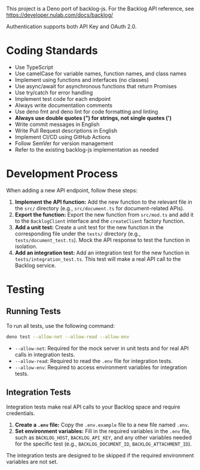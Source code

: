 This project is a Deno port of backlog-js.
For the Backlog API reference, see https://developer.nulab.com/docs/backlog/

Authentication supports both API Key and OAuth 2.0.

# Coding Standards

- Use TypeScript
- Use camelCase for variable names, function names, and class names
- Implement using functions and interfaces (no classes)
- Use async/await for asynchronous functions that return Promises
- Use try/catch for error handling
- Implement test code for each endpoint
- Always write documentation comments
- Use deno fmt and deno lint for code formatting and linting
- **Always use double quotes (") for strings, not single quotes (')**
- Write commit messages in English
- Write Pull Request descriptions in English
- Implement CI/CD using GitHub Actions
- Follow SemVer for version management
- Refer to the existing backlog-js implementation as needed

# Development Process

When adding a new API endpoint, follow these steps:

1.  **Implement the API function:** Add the new function to the relevant file in the `src/` directory (e.g., `src/document.ts` for document-related APIs).
2.  **Export the function:** Export the new function from `src/mod.ts` and add it to the `BacklogClient` interface and the `createClient` factory function.
3.  **Add a unit test:** Create a unit test for the new function in the corresponding file under the `tests/` directory (e.g., `tests/document_test.ts`). Mock the API response to test the function in isolation.
4.  **Add an integration test:** Add an integration test for the new function in `tests/integration_test.ts`. This test will make a real API call to the Backlog service.

# Testing

## Running Tests

To run all tests, use the following command:

```bash
deno test --allow-net --allow-read --allow-env
```

- `--allow-net`: Required for the mock server in unit tests and for real API calls in integration tests.
- `--allow-read`: Required to read the `.env` file for integration tests.
- `--allow-env`: Required to access environment variables for integration tests.

## Integration Tests

Integration tests make real API calls to your Backlog space and require credentials.

1.  **Create a `.env` file:** Copy the `.env.example` file to a new file named `.env`.
2.  **Set environment variables:** Fill in the required variables in the `.env` file, such as `BACKLOG_HOST`, `BACKLOG_API_KEY`, and any other variables needed for the specific test (e.g., `BACKLOG_DOCUMENT_ID`, `BACKLOG_ATTACHMENT_ID`).

The integration tests are designed to be skipped if the required environment variables are not set.
